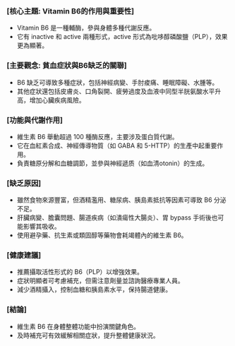 ### [核心主題: Vitamin B6的作用與重要性]
- Vitamin B6 是一種輔酶，參與身體多種代謝反應。
- 它有 inactive 和 active 兩種形式，active 形式為吡哆醇磷酸鹽（PLP），效果更為顯著。

### [主要觀念: 貧血症狀與B6缺乏的關聯]
- B6 缺乏可導致多種症狀，包括神經病變、手肘痠痛、睡眠障礙、水腫等。
- 其他症狀還包括皮膚炎、口角裂開、疲勞過度及血液中同型半胱氨酸水平升高，增加心臟疾病風險。

### [功能與代謝作用]
- 維生素 B6 舉動超過 100 種酶反應，主要涉及蛋白質代謝。
- 它在血紅素合成、神經傳導物質（如 GABA 和 5-HTTP）的生產中起重要作用。
- 負責糖原分解和血糖調節，並參與神經遞质（如血清otonin）的生成。

### [缺乏原因]
- 雖然食物來源豐富，但酒精濫用、糖尿病、胰島素抵抗等因素可導致 B6 分泌不足。
- 肝臟病變、膽囊問題、腸道疾病（如潰瘍性大腸炎）、胃 bypass 手術後也可能影響其吸收。
- 使用避孕藥、抗生素或類固醇等藥物會耗竭體內的維生素 B6。

### [健康建議]
- 推薦攝取活性形式的 B6（PLP）以增強效果。
- 症狀明顯者可考慮補充，但需注意劑量並諮詢醫療專業人員。
- 減少酒精攝入，控制血糖和胰島素水平，保持腸道健康。

### [結論]
- 維生素 B6 在身體整體功能中扮演關鍵角色。
- 及時補充可有效緩解相關症狀，提升整體健康狀況。